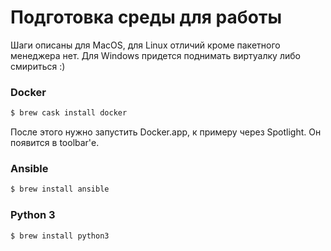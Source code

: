 # Подготовка среды для работы

Шаги описаны для MacOS, для Linux отличий кроме пакетного менеджера нет. Для Windows придется поднимать виртуалку либо смириться :)

### Docker

```bash
$ brew cask install docker
```

После этого нужно запустить Docker.app, к примеру через Spotlight.
Он появится в toolbar'е.

### Ansible

```bash
$ brew install ansible
```

### Python 3

```bash
$ brew install python3
```
